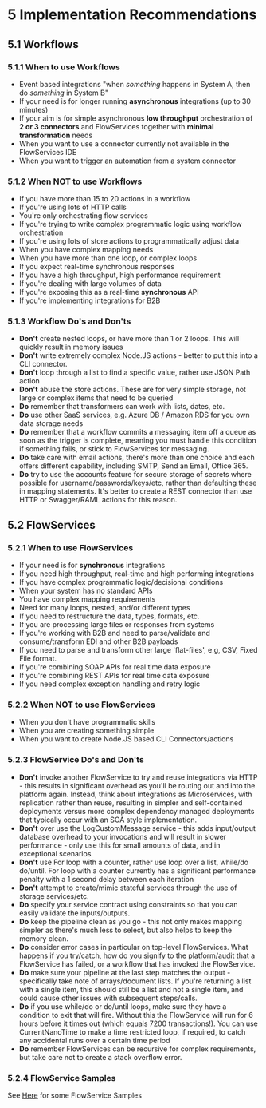 # 5 Implementation Recommendations

## 5.1 Workflows

### **5.1.1 When to use Workflows**

* Event based integrations "when *something* happens in System A, then do *something* in System B"
* If your need is for longer running __asynchronous__ integrations (up to 30 minutes)
* If your aim is for simple asynchronous __low throughput__ orchestration of __2 or 3 connectors__ and FlowServices together with __minimal transformation__ needs
* When you want to use a connector currently not available in the FlowServices IDE
* When you want to trigger an automation from a system connector

### **5.1.2 When NOT to use Workflows**

* If you have more than 15 to 20 actions in a workflow
* If you're using lots of HTTP calls
* You're only orchestrating flow services
* If you're trying to write complex programmatic logic using workflow orchestration
* If you're using lots of store actions to programmatically adjust data
* When you have complex mapping needs
* When you have more than one loop, or complex loops
* If you expect real-time synchronous responses
* If you have a high throughput, high performance requirement
* If you're dealing with large volumes of data
* If you're exposing this as a real-time **synchronous** API
* If you're implementing integrations for B2B

### 5.1.3 Workflow Do's and Don'ts

* **Don't** create nested loops, or have more than 1 or 2 loops.  This will quickly result in memory issues
* **Don't** write extremely complex Node.JS actions - better to put this into a CLI connector.
* **Don't** loop through a list to find a specific value, rather use JSON Path action
* **Don't** abuse the store actions.  These are for very simple storage, not large or complex items that need to be queried
* **Do** remember that transformers can work with lists, dates, etc.
* **Do** use other SaaS services, e.g. Azure DB / Amazon RDS for you own data storage needs
* **Do** remember that a workflow commits a messaging item off a queue as soon as the trigger is complete, meaning you must handle this condition if something fails, or stick to FlowServices for messaging.
* **Do** take care with email actions, there's more than one choice and each offers different capability, including SMTP, Send an Email, Office 365.
* **Do** try to use the accounts feature for secure storage of secrets where possible for username/passwords/keys/etc, rather than defaulting these in mapping statements. It's better to create a REST connector than use HTTP or Swagger/RAML actions for this reason.

## 5.2 FlowServices

### 5.2.1 When to use FlowServices

* If your need is for __synchronous__ integrations
* If you need high throughput, real-time and high performing integrations
* If you have complex programmatic logic/decisional conditions
* When your system has no standard APIs
* You have complex mapping requirements
* Need for many loops, nested, and/or different types
* If you need to restructure the data, types, formats, etc.
* If you are processing large files or responses from systems
* If you're working with B2B and need to parse/validate and consume/transform EDI and other B2B payloads
* If you need to parse and transform other large 'flat-files', e.g, CSV, Fixed File format.
* If you're combining SOAP APIs for real time data exposure
* If you're combining REST APIs for real time data exposure
* If you need complex exception handling and retry logic

### 5.2.2 When NOT to use FlowServices

* When you don't have programmatic skills
* When you are creating something simple
* When you want to create Node.JS based CLI Connectors/actions

### 5.2.3 FlowService Do's and Don'ts

* **Don't** invoke another FlowService to try and reuse integrations via HTTP - this results in significant overhead as you'll be routing out and into the platform again.  Instead, think about integrations as Microservices, with replication rather than reuse, resulting in simpler and self-contained deployments versus more complex dependency managed deployments that typically occur with an SOA style implementation.
* **Don't** over use the LogCustomMessage service - this adds input/output database overhead to your invocations and will result in slower performance - only use this for small amounts of data, and in exceptional scenarios
* **Don't** use For loop with a counter, rather use loop over a list, while/do do/until.  For loop with a counter currently has a significant performance penalty with a 1 second delay between each iteration
* **Don't** attempt to create/mimic stateful services through the use of storage services/etc.
* **Do** specify your service contract using constraints so that you can easily validate the inputs/outputs.
* **Do** keep the pipeline clean as you go - this not only makes mapping simpler as there's much less to select, but also helps to keep the memory clean.
* **Do** consider error cases in particular on top-level FlowServices.  What happens if you try/catch, how do you signify to the platform/audit that a FlowService has failed, or a workflow that has invoked the FlowService.
* **Do** make sure your pipeline at the last step matches the output - specifically take note of arrays/document lists.  If you're returning a list with a single item, this should still be a list and not a single item, and could cause other issues with subsequent steps/calls.
* **Do** if you use while/do or do/until loops, make sure they have a condition to exit that will fire.  Without this the FlowService will run for 6 hours before it times out (which equals 7200 transactions!).  You can use CurrentNanoTime to make a time restricted loop, if required, to catch any accidental runs over a certain time period
* **Do** remember FlowServices can be recursive for complex requirements, but take care not to create a stack overflow error.

### 5.2.4 FlowService Samples

See [Here](/development-guidelines/Samples/FlowServices/samples.md/) for some FlowService Samples

